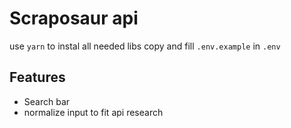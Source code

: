 # Scraposaur api

use `yarn` to instal all needed libs
copy and fill `.env.example` in `.env`

## Features

- Search bar
- normalize input to fit api research
